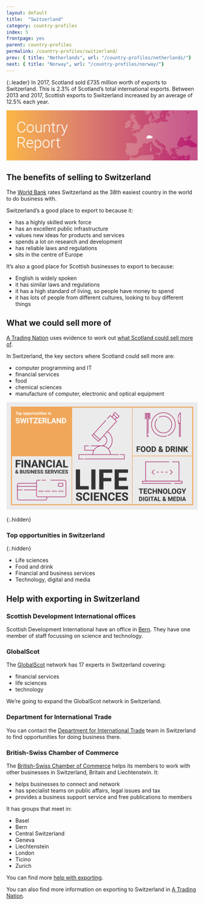 ```yaml
---
layout: default
title:  "Switzerland"
category: country-profiles
index: 5
frontpage: yes
parent: country-profiles
permalink: /country-profiles/switzerland/
prev: { title: "Netherlands", url: "/country-profiles/netherlands/"}
next: { title: "Norway", url: "/country-profiles/norway/"}
---
```


{:.leader}
In 2017, Scotland sold £735 million worth of exports to Switzerland. This is 2.3% of Scotland’s total international exports. Between 2013 and 2017, Scottish exports to Switzerland increased by an average of 12.5% each year.

![An image of Switzerland outlined on a map](/assets/images/country_maps/05-Switzerland.png)

## The benefits of selling to Switzerland
The [World Bank](http://www.doingbusiness.org/en/rankings) rates Switzerland as the 38th easiest country in the world to do business with.

Switzerland’s a good place to export to because it:

* has a highly skilled work force
* has an excellent public infrastructure
* values new ideas for products and services
* spends a lot on research and development
* has reliable laws and regulations
* sits in the centre of Europe

It’s also a good place for Scottish businesses to export to because:

* English is widely spoken
* it has similar laws and regulations
* it has a high standard of living, so people have money to spend
* it has lots of people from different cultures, looking to buy different things

## What we could sell more of
[A Trading Nation](https://www.gov.scot/publications/scotland-a-trading-nation/) uses evidence to work out [what Scotland could sell more of](https://tradingnation.mygov.scot/what-we-could-sell-more-of/).

In Switzerland, the key sectors where Scotland could sell more are:

* computer programming and IT
* financial services
* food
* chemical sciences
* manufacture of computer, electronic and optical equipment

![An infographic of top opportunities in Switzerland](/assets/images/country_infographics/05-Switzerland-top-opportunities.png)

{:.hidden}
### Top opportunities in Switzerland

{:.hidden}
* Life sciences
* Food and drink
* Financial and business services
* Technology, digital and media

## Help with exporting in Switzerland

### Scottish Development International offices
Scottish Development International have an office in [Bern](https://www.sdi.co.uk/about-sdi/global-offices/europe-middle-east-and-africa/switzerland-bern). They have one member of staff focussing on science and technology.

### GlobalScot
The [GlobalScot](https://www.globalscot.com/) network has 17 experts in Switzerland covering:

* financial services
* life sciences
* technology

We’re going to expand the GlobalScot network in Switzerland.

### Department for International Trade
You can contact the [Department for International Trade](https://www.gov.uk/government/organisations/department-for-international-trade) team in Switzerland to find opportunities for doing business there.

### British-Swiss Chamber of Commerce
The [British-Swiss Chamber of Commerce](http://www.bscc.co.uk/) helps its members to work with other businesses in Switzerland, Britain and Liechtenstein. It:

* helps businesses to connect and network
* has specialist teams on public affairs, legal issues and tax
* provides a business support service and free publications to members

It has groups that meet in:

* Basel
* Bern
* Central Switzerland
* Geneva
* Liechtenstein
* London
* Ticino
* Zurich

You can find more [help with exporting](https://tradingnation.mygov.scot/help-for-businesses/).

You can also find more information on exporting to Switzerland in [A Trading Nation](https://www.gov.scot/publications/scotland-a-trading-nation/).
